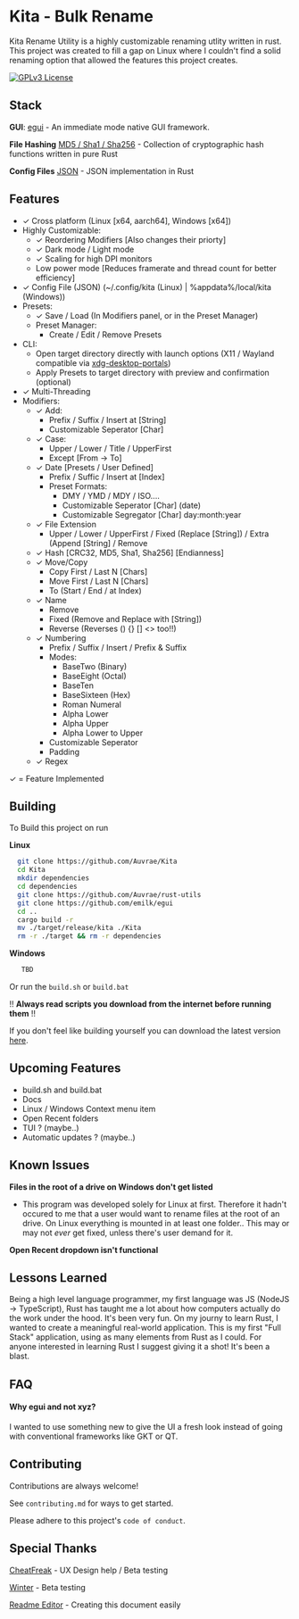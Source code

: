 
# Kita - Bulk Rename

Kita Rename Utility is a highly customizable renaming utlity written in rust. This project was created to fill a gap on Linux where I couldn't find a solid renaming option that allowed the features this project creates.


[![GPLv3 License](https://img.shields.io/badge/License-GPL%20v3-yellow.svg)](https://opensource.org/licenses/)


## Stack

**GUI**: [egui](https://github.com/emilk/egui) - An immediate mode native GUI framework.

**File Hashing** [MD5 / Sha1 / Sha256](https://github.com/RustCrypto/hashes) - Collection of cryptographic hash functions written in pure Rust

**Config Files** [JSON](https://github.com/maciejhirsz/json-rust) - JSON implementation in Rust 







## Features

- ✓ Cross platform (Linux [x64, aarch64], Windows [x64])
- Highly Customizable:
  - ✓ Reordering Modifiers [Also changes their priorty] 
  - ✓ Dark mode / Light mode
  - ✓ Scaling for high DPI monitors
  - Low power mode [Reduces framerate and thread count for better efficiency]
- ✓ Config File (JSON) (~/.config/kita (Linux) | %appdata%/local/kita (Windows))
- Presets:
  - ✓ Save / Load (In Modifiers panel, or in the Preset Manager)
  - Preset Manager:
    - Create / Edit / Remove Presets
- CLI:
  - Open target directory directly with launch options (X11 / Wayland compatible via [xdg-desktop-portals](https://github.com/flatpak/xdg-desktop-portal))
  - Apply Presets to target directory with preview and confirmation (optional)
- ✓ Multi-Threading
- Modifiers:
  - ✓ Add:
    - Prefix / Suffix / Insert at [String]
    - Customizable Seperator [Char]
  - ✓ Case:
    - Upper / Lower / Title / UpperFirst
    - Except [From -> To]
  - ✓ Date [Presets / User Defined]
    - Prefix / Suffic / Insert at [Index]
    - Preset Formats:
      - DMY / YMD / MDY / ISO....
      - Customizable Seperator [Char] (date)
      - Customizable Segregator [Char] day:month:year
  - ✓ File Extension
    - Upper / Lower / UpperFirst / Fixed (Replace [String]) / Extra (Append [String] / Remove
  - ✓ Hash [CRC32, MD5, Sha1, Sha256] [Endianness]
  - ✓ Move/Copy
    - Copy First / Last N [Chars]
    - Move First / Last N [Chars]
    - To (Start / End / at Index)
  - ✓ Name
    - Remove 
    - Fixed (Remove and Replace with [String])
    - Reverse (Reverses () {} [] <> too!!)
  - ✓ Numbering
    - Prefix / Suffix / Insert / Prefix & Suffix
    - Modes:
      - BaseTwo (Binary)
      - BaseEight (Octal)
      - BaseTen
      - BaseSixteen (Hex)
      - Roman Numeral
      - Alpha Lower
      - Alpha Upper
      - Alpha Lower to Upper
    - Customizable Seperator
    - Padding
  - ✓ Regex

✓ = Feature Implemented



## Building

To Build this project on run

**Linux**
```bash
  git clone https://github.com/Auvrae/Kita
  cd Kita
  mkdir dependencies
  cd dependencies
  git clone https://github.com/Auvrae/rust-utils
  git clone https://github.com/emilk/egui
  cd ..
  cargo build -r
  mv ./target/release/kita ./Kita
  rm -r ./target && rm -r dependencies
```

**Windows**
```bat
   TBD
```

Or run the `build.sh` or `build.bat` 

!! **Always read scripts you download from the internet before running them** !!

If you don't feel like building yourself you can download the latest version [here](https://github.com/Auvrae/Kita/releases).
## Upcoming Features

- build.sh and build.bat
- Docs
- Linux / Windows Context menu item
- Open Recent folders
- TUI ? (maybe..)
- Automatic updates ? (maybe..)



## Known Issues

**Files in the root of a drive on Windows don't get listed**
-  This program was developed solely for Linux at first. Therefore it hadn't occured to me that a user would want to rename files at the root of an drive. On Linux everything is mounted in at least one folder.. This may or may not *ever* get fixed, unless there's user demand for it.

**Open Recent dropdown isn't functional**

## Lessons Learned

Being a high level language programmer, my first language was JS (NodeJS -> TypeScript), Rust has taught me a lot about how computers actually do the work under the hood. It's been very fun. On my journy to learn Rust, I wanted to create a meaningful real-world application. This is my first "Full Stack" application, using as many elements from Rust as I could. For anyone interested in learning Rust I suggest giving it a shot! It's been a blast. 


## FAQ

#### Why egui and not xyz?

I wanted to use something new to give the UI a fresh look instead of going with conventional frameworks like GKT or QT.
## Contributing

Contributions are always welcome!

See `contributing.md` for ways to get started.

Please adhere to this project's `code of conduct`.


## Special Thanks

[CheatFreak](https://github.com/cheatfreak47/) - UX Design help / Beta testing

[Winter](https://github.com/winterkid09/) - Beta testing

[Readme Editor](https://readme.so/editor) - Creating this document easily
